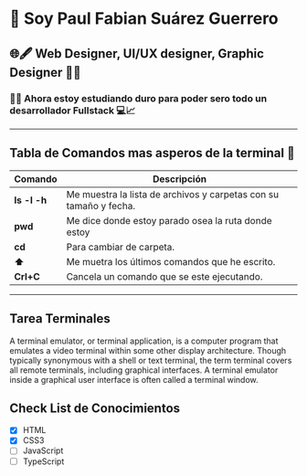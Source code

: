 # 👤 Soy Paul Fabian Suárez Guerrero
## 🌐🖋️ Web Designer, UI/UX designer, Graphic Designer 👨‍🎨️
### 👨‍💻️ Ahora estoy estudiando duro para poder sero todo un desarrollador Fullstack 💻📈
---
## **Tabla de Comandos mas asperos de la terminal 🐧**
| Comando | Descripción |
| ----------- | ----------- |
| **ls -l -h** | Me muestra la lista de archivos y carpetas con su tamaño y fecha. |
| **pwd** | Me dice donde estoy parado osea la ruta donde estoy |
| **cd** | Para cambiar de carpeta. |
| **⬆️** | Me muetra los últimos comandos que he escrito. |
| **Crl+C** | Cancela un comando que se este ejecutando. |
---
## Tarea Terminales
A terminal emulator, or terminal application, is a computer program that emulates a video terminal within some other display architecture. Though typically synonymous with a shell or text terminal, the term terminal covers all remote terminals, including graphical interfaces. A terminal emulator inside a graphical user interface is often called a terminal window. 
## Check List de Conocimientos
- [x] HTML
- [x] CSS3
- [ ] JavaScript
- [ ] TypeScript